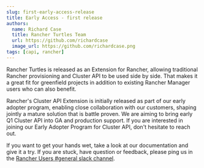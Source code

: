 ```yaml
---
slug: first-early-access-release
title: Early Access - first release
authors:
  name: Richard Case
  title: Rancher Turtles Team
  url: https://github.com/richardcase
  image_url: https://github.com/richardcase.png
tags: [capi, rancher]
---
```


Rancher Turtles is released as an Extension for Rancher, allowing traditional Rancher provisioning and Cluster API to be used side by side. That makes it a great fit for greenfield projects in addition to existing Rancher Manager users who can also benefit.

Rancher's Cluster API Extension is initially released as part of our early adopter program, enabling close collaboration with our customers, shaping jointly a mature solution that is battle proven. We are aiming to bring early Q1 Cluster API into GA and production support. If you are interested in joining our Early Adopter Program for Cluster API, don't hesitate to reach out.

If you want to get your hands wet, take a look at our documentation and give it a try. If you are stuck, have question or feedback, please ping us in the [Rancher Users #general slack channel](https://rancher-users.slack.com/archives/C3ASABBD1).
